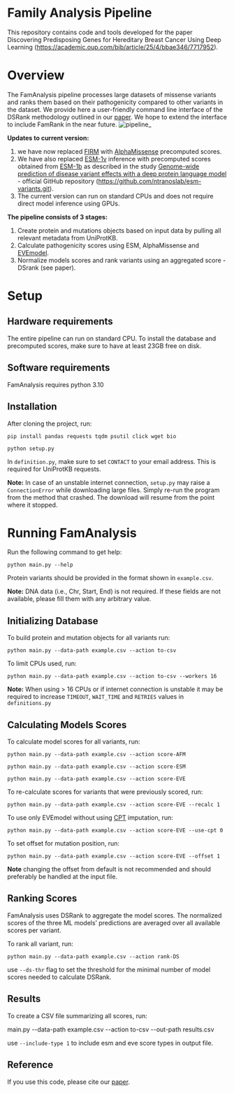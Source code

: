    # Family Analysis Pipeline

This repository contains code and tools developed for the paper Discovering Predisposing Genes for Hereditary Breast Cancer Using Deep Learning (https://academic.oup.com/bib/article/25/4/bbae346/7717952).

# Overview

The FamAnalysis pipeline processes large datasets of missense variants and ranks them based on their pathogenicity compared to other variants in the dataset.
We provide here a user-friendly command line interface of the DSRank methodology outlined in our [paper](https://academic.oup.com/bib/article/25/4/bbae346/7717952). We hope to extend the interface to include FamRank in the near future.
![pipeline_](https://github.com/user-attachments/assets/aff5dcc9-cfdd-4643-9fc3-e56a53375278)

**Updates to current version:** 
1. we have now replaced [FIRM](https://academic.oup.com/nar/article/47/13/6642/5523008) with [AlphaMissense](https://www.science.org/doi/10.1126/science.adg7492) precomputed scores.
2. We have also replaced [ESM-1v](https://www.biorxiv.org/content/10.1101/2021.07.09.450648v2) inference with precomputed scores obtained from [ESM-1b](https://www.biorxiv.org/content/10.1101/2021.02.12.430858v2)
   as described in the study [Genome-wide prediction of disease variant effects with a deep protein language model](https://www.nature.com/articles/s41588-023-01465-0) - official GitHub repository (https://github.com/ntranoslab/esm-variants.git).
4. The current version can run on standard CPUs and does not require direct model inference using GPUs.

**The pipeline consists of 3 stages:**
1. Create protein and mutations objects based on input data by pulling all relevant metadata from UniProtKB. 
2. Calculate pathogenicity scores using ESM, AlphaMissense and [EVEmodel](https://www.nature.com/articles/s41586-021-04043-8).
3. Normalize models scores and rank variants using an aggregated score - DSrank (see paper).

# Setup

## Hardware requirements

The entire pipeline can run on standard CPU. To install the database and precomputed scores, make sure to have at least 23GB free on disk. 

## Software requirements

FamAnalysis requires python 3.10

## Installation 

After cloning the project, run:

`pip install pandas requests tqdm psutil click wget bio ` 

`python setup.py`

In `definition.py`, make sure to set `CONTACT` to your email address. This is required for UniProtKB requests.

**Note:** In case of an unstable internet connection, `setup.py` may raise a `ConnectionError` while downloading large files. 
Simply re-run the program from the method that crashed. The download will resume from the point where it stopped.

# Running FamAnalysis 
Run the following command to get help:

`python main.py --help`

Protein variants should be provided in the format shown in `example.csv`.

**Note:** DNA data (i.e., Chr, Start, End) is not required. If these fields are not available, please fill them with any arbitrary value.

## Initializing Database

To build protein and mutation objects for all variants run: 

`python main.py --data-path example.csv --action to-csv`

To limit CPUs used, run:

`python main.py --data-path example.csv --action to-csv --workers 16`

**Note:** When using > 16 CPUs or if internet connection is unstable it may be required to increase `TIMEOUT`, `WAIT_TIME` and `RETRIES` values in `definitions.py`

## Calculating Models Scores

To calculate model scores for all variants, run:

`python main.py --data-path example.csv --action score-AFM`

`python main.py --data-path example.csv --action score-ESM`

`python main.py --data-path example.csv --action score-EVE`

To re-calculate scores for variants that were previously scored, run:

`python main.py --data-path example.csv --action score-EVE --recalc 1`

To use only EVEmodel without using [CPT](https://genomebiology.biomedcentral.com/articles/10.1186/s13059-023-03024-6) imputation, run:

`python main.py --data-path example.csv --action score-EVE --use-cpt 0`

To set offset for mutation position, run:

`python main.py --data-path example.csv --action score-EVE --offset 1`

**Note** changing the offset from default is not recommended and should preferably be handled at the input file. 

## Ranking Scores

FamAnalysis uses DSRank to aggregate the model scores. The normalized scores of the three ML models’ predictions are averaged over all available scores per variant. 

To rank all variant, run:

`python main.py --data-path example.csv --action rank-DS `

use `--ds-thr` flag to set the threshold for the minimal number of model scores needed to calculate DSRank.

## Results

To create a CSV file summarizing all scores, run:

main.py --data-path example.csv --action to-csv --out-path results.csv 

use `--include-type 1` to include esm and eve score types in output file. 

## Reference

If you use this code, please cite our [paper](https://academic.oup.com/bib/article/25/4/bbae346/7717952).



